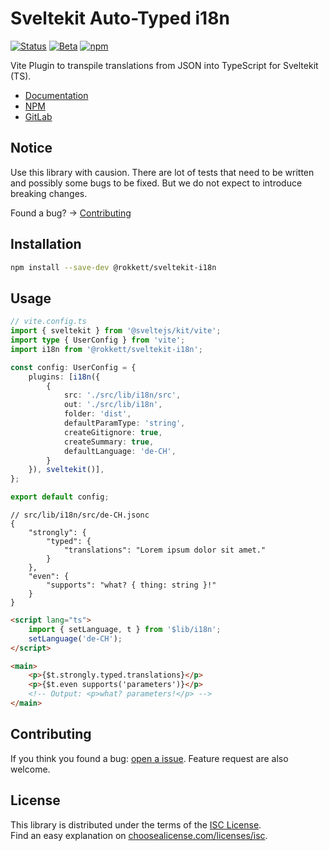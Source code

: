 # Sveltekit Auto-Typed i18n

[![Status](https://gitlab.com/rokkett/sveltekit-i18n/badges/main/pipeline.svg?ignore_skipped=true&key_text=tests&key_width=40)](https://gitlab.com/rokkett/sveltekit-i18n/-/jobs/)
[![Beta](https://img.shields.io/badge/status-stable--beta-important)](#sveltekit-auto-typed-i18n)
[![npm](https://img.shields.io/npm/v/@rokkett/sveltekit-i18n)](#sveltekit-auto-typed-i18n)

Vite Plugin to transpile translations from JSON into TypeScript for Sveltekit (TS).

-   [Documentation](https://gitlab.com/rokkett/sveltekit-i18n/-/blob/main/DOCS.md)
-   [NPM](https://www.npmjs.com/package/@rokkett/sveltekit-i18n)
-   [GitLab](https://gitlab.com/rokkett/sveltekit-i18n)

## Notice

Use this library with causion.
There are lot of tests that need to be written and possibly some bugs to be fixed.
But we do not expect to introduce breaking changes.

Found a bug? -> [Contributing](#contributing)

## Installation

```sh
npm install --save-dev @rokkett/sveltekit-i18n
```

## Usage

```ts
// vite.config.ts
import { sveltekit } from '@sveltejs/kit/vite';
import type { UserConfig } from 'vite';
import i18n from '@rokkett/sveltekit-i18n';

const config: UserConfig = {
	plugins: [i18n({
        {
            src: './src/lib/i18n/src',
            out: './src/lib/i18n',
            folder: 'dist',
            defaultParamType: 'string',
            createGitignore: true,
            createSummary: true,
            defaultLanguage: 'de-CH',
        }
    }), sveltekit()],
};

export default config;
```

```jsonc
// src/lib/i18n/src/de-CH.jsonc
{
	"strongly": {
		"typed": {
			"translations": "Lorem ipsum dolor sit amet."
		}
	},
	"even": {
		"supports": "what? { thing: string }!"
	}
}
```

```html
<script lang="ts">
	import { setLanguage, t } from '$lib/i18n';
	setLanguage('de-CH');
</script>

<main>
	<p>{$t.strongly.typed.translations}</p>
	<p>{$t.even supports('parameters')}</p>
	<!-- Output: <p>what? parameters!</p> -->
</main>
```

## Contributing

If you think you found a bug: [open a issue](https://gitlab.com/rokkett/sveltekit-i18n/-/issues).
Feature request are also welcome.

## License

This library is distributed under the terms of the [ISC License](./LICENSE).  
Find an easy explanation on [choosealicense.com/licenses/isc](https://choosealicense.com/licenses/isc/).

